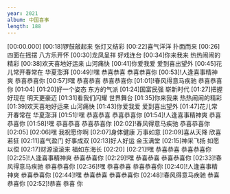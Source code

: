 ```yaml
---
year: 2021
album: 中国喜事
length: 188
---
```

[00:00.000]
[00:18]锣鼓敲起来 张灯又结彩
[00:22]喜气洋洋 扑面而来
[00:26]四面在摇摆 八方乐开怀
[00:30]龙凤呈祥 好戏连台
[00:34]你来我来 热热闹闹的精彩
[00:38]欢天喜地好运来 山河痛快
[00:41]你爱我爱 爱到喜出望外
[00:45]花儿常开春常在 华夏澎湃
[00:49]!嘿 恭喜恭喜 恭喜恭喜你
[00:53]!人逢喜事精神爽 恭喜恭喜你
[00:57]!嘿 恭喜恭喜 恭喜恭喜你
[01:01]!春风得意马疾驰 恭喜恭喜你
[01:04]
[01:20]好一个姿态 东方的气派
[01:24]国富民强 崭新时代
[01:27]把握好现在 明天更豪迈
[01:31]看我们闪耀 世界舞台
[01:35]你来我来 热热闹闹的精彩
[01:39]欢天喜地好运来 山河痛快 
[01:43]你爱我爱 爱到喜出望外
[01:47]花儿常开春常在 华夏澎湃
[01:51]!嘿 恭喜恭喜 恭喜恭喜你
[01:54]!人逢喜事精神爽 恭喜恭喜你
[01:58]!嘿 恭喜恭喜 恭喜恭喜你
[02:02]!春风得意马疾驰 恭喜恭喜你
[02:05]
[02:06]嘿 我祝愿你啊
[02:07]身体健康 万事如意
[02:09]喜从天降 欣喜若狂
[02:11]喜气盈门 好事成双
[02:13]好人好运 金玉满堂
[02:15]神采飞扬 如愿以偿
[02:17]财源滚滚来 福如东海长
[02:20]
[02:21]!嘿 恭喜恭喜 恭喜恭喜你
[02:25]!人逢喜事精神爽 恭喜恭喜你
[02:29]!嘿 恭喜恭喜 恭喜恭喜你
[02:33]!春风得意马疾驰 恭喜恭喜你
[02:36]!嘿 恭喜恭喜 恭喜恭喜你
[02:40]!人逢喜事精神爽 恭喜恭喜你
[02:44]!嘿 恭喜恭喜 恭喜恭喜你
[02:48]!春风得意马疾驰 恭喜恭喜你
[02:52]!恭喜 恭喜 你
